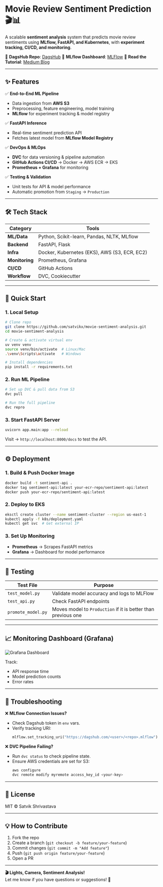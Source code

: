 # **Movie Review Sentiment Prediction** 🎬📊  

A scalable **sentiment analysis** system that predicts movie review sentiments using **MLflow, FastAPI, and Kubernetes**, with **experiment tracking, CI/CD, and monitoring**.  

🔗 **DagsHub Repo**: [DagsHub](https://dagshub.com/satvikk/Capstone)
🔗 **MLflow Dashboard**: [MLFlow](https://dagshub.com/satvikk/Capstone.mlflow)
🔗 **Read the Tutorial**: [Medium Blog](https://medium.com/@satvik.shrivastava/predicting-movie-review-sentiments-a-full-stack-ml-journey-35a9d03c3900)

---

## **✨ Features**  

✅ **End-to-End ML Pipeline**  
- Data ingestion from **AWS S3**  
- Preprocessing, feature engineering, model training  
- **MLflow** for experiment tracking & model registry  

✅ **FastAPI Inference**  
- Real-time sentiment prediction API  
- Fetches latest model from **MLflow Model Registry**  

✅ **DevOps & MLOps**  
- **DVC** for data versioning & pipeline automation  
- **GitHub Actions CI/CD** → Docker → AWS ECR → EKS  
- **Prometheus + Grafana** for monitoring  

✅ **Testing & Validation**  
- Unit tests for API & model performance  
- Automatic promotion from `Staging` → `Production`  

---

## **🛠️ Tech Stack**  

| Category       | Tools |  
|---------------|-------|  
| **ML/Data**   | Python, Scikit-learn, Pandas, NLTK, MLflow |  
| **Backend**   | FastAPI, Flask |  
| **Infra**     | Docker, Kubernetes (EKS), AWS (S3, ECR, EC2) |  
| **Monitoring**| Prometheus, Grafana |  
| **CI/CD**     | GitHub Actions |  
| **Workflow**  | DVC, Cookiecutter |  

---

## **🚀 Quick Start**  

### **1. Local Setup**  
```bash
# Clone repo  
git clone https://github.com/satvikx/movie-sentiment-analysis.git  
cd movie-sentiment-analysis  

# Create & activate virtual env  
uv venv venv  
source venv/bin/activate  # Linux/Mac  
.\venv\Scripts\activate   # Windows  

# Install dependencies  
pip install -r requirements.txt  
```

### **2. Run ML Pipeline**  
```bash
# Set up DVC & pull data from S3  
dvc pull  

# Run the full pipeline  
dvc repro  
```

### **3. Start FastAPI Server**  
```bash
uvicorn app.main:app --reload  
```
Visit → `http://localhost:8000/docs` to test the API.  

---

## **⚙️ Deployment**  

### **1. Build & Push Docker Image**  
```bash
docker build -t sentiment-api .  
docker tag sentiment-api:latest your-ecr-repo/sentiment-api:latest  
docker push your-ecr-repo/sentiment-api:latest  
```

### **2. Deploy to EKS**  
```bash
eksctl create cluster --name sentiment-cluster --region us-east-1  
kubectl apply -f k8s/deployment.yaml  
kubectl get svc  # Get external IP  
```

### **3. Set Up Monitoring**  
- **Prometheus** → Scrapes FastAPI metrics  
- **Grafana** → Dashboard for model performance  

---

## **🧪 Testing**  

| Test File          | Purpose |  
|--------------------|---------|  
| `test_model.py`    | Validate model accuracy and logs to MLFlow|  
| `test_api.py`      | Check FastAPI endpoints |  
| `promote_model.py` | Moves model to `Production` if it is better than previous one |  


---

## **📈 Monitoring Dashboard (Grafana)**  
![Grafana Dashboard](https://via.placeholder.com/600x400?text=Grafana+Dashboard)  

Track:  
- API response time  
- Model prediction counts  
- Error rates  

---

## **🔧 Troubleshooting**  

❌ **MLflow Connection Issues?**  
- Check Dagshub token in `env` vars.  
- Verify tracking URI:  
  ```python
  mlflow.set_tracking_uri("https://dagshub.com/<user>/<repo>.mlflow")  
  ```

❌ **DVC Pipeline Failing?**  
- Run `dvc status` to check pipeline state.  
- Ensure AWS credentials are set for S3:  
  ```bash
  aws configure  
  dvc remote modify myremote access_key_id <your-key>  
  ```

---

## **📜 License**  
MIT © Satvik Shrivastava

---

## **💡 How to Contribute**  
1. Fork the repo  
2. Create a branch (`git checkout -b feature/your-feature`)  
3. Commit changes (`git commit -m "Add feature"`)  
4. Push (`git push origin feature/your-feature`)  
5. Open a PR  

---

**🎬 Lights, Camera, Sentiment Analysis!**  
Let me know if you have questions or suggestions! 🚀